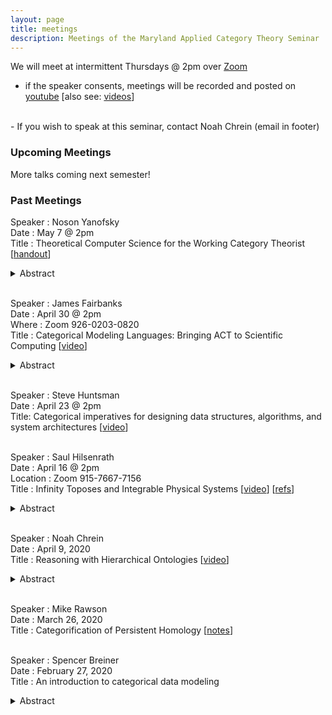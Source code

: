 ```yaml
---
layout: page
title: meetings
description: Meetings of the Maryland Applied Category Theory Seminar
---
```

We will meet at intermittent Thursdays @ 2pm over [Zoom](zoom.us)
- if the speaker consents, meetings will be recorded and posted on [youtube](https://www.youtube.com/channel/UCt912tGdm6vYlIMCqklxfoQ)  \[also see: [videos](./Videos.html)\]
<br/>
- If you wish to speak at this seminar, contact Noah Chrein (email in footer)

### Upcoming Meetings
More talks coming next semester!  


### Past Meetings

Speaker : Noson Yanofsky  
Date : May 7 @ 2pm  
Title : Theoretical Computer Science for the Working Category Theorist  \[[handout](..\assets\docs\Noson_TCStalkHandout.pdf)\]  
<details><summary>Abstract</summary>
<p>
This talk is a preview of a forthcoming book in the Applied Category Theory series of Cambridge University Press. The book uses basic category theory to describe all the central concepts and prove the main theorems of theoretical computer science. Category theory, which works with functions, processes, and structures, is uniquely qualified to present the fundamental results of theoretical computer science. We will meet some of the deepest ideas and theorems of modern computers and mathematics,  e.g., Turing machines, unsolvable problems, the P=NP question, Kurt Gödel's incompleteness theorem, intractable problems, cryptographic protocols, Alan Turing's Halting problem, and much more. I will report on new things I learned about theoretical computer science and category theory while working on this project.

</p>
</details>  
<br/>  

Speaker : James Fairbanks  
Date : April 30 @ 2pm  
Where : Zoom 926-0203-0820  
Title : Categorical Modeling Languages: Bringing ACT to Scientific Computing  \[[video](https://www.youtube.com/watch?v=jxC6LF_H2zY)\]
<details><summary>Abstract</summary>
<p>
I’ll discuss a perspective on scientific computing centered around the modeling framework. Applied Category Theory gives us the tools to represent these modeling frameworks and build powerful software for representing, manipulating, and solving complex systems in science and engineering. This work builds on decorated cospans, and categorical logic for knowledge representation. I’ll end with some open questions involving dynamical systems.

</p>
</details>  
<br/>  




Speaker : Steve Huntsman  
Date : April 23 @ 2pm  
Title: Categorical imperatives for designing data structures, algorithms, and system architectures  \[[video](https://www.youtube.com/watch?v=uJ42ecW_VT4)\]  
<br/>


Speaker : Saul Hilsenrath  
Date : April 16 @ 2pm  
Location : Zoom 915-7667-7156  
Title : Infinity Toposes and Integrable Physical Systems \[[video](https://www.youtube.com/watch?v=JNWXUAPpJWc)\] \[[refs](..\assets\docs\Saul_References_April_16.pdf)\]
<br/>
<details><summary>Abstract</summary>
<p>
 In physics, wave phenomena are modeled by integrable systems of PDEs, the solutions of which are points in an infinite-dimensional Grassmannian. In this talk, I will show that the Grassmannian and certain other physically-relevant moduli spaces, time permitting, correspond to instances of a particular class of infinity toposes. I will conclude with some of the mathematical and physical implications.

</p>
</details>  
<br/>  


Speaker : Noah Chrein  
Date : April 9, 2020  
Title : Reasoning with Hierarchical Ontologies  \[[video](https://www.youtube.com/watch?v=_CPAJn49oQk)\]  
<details><summary>Abstract</summary>
<p>
I will give an intuitive introduction to representation and reasoning with hierarchical ontologies. Most of the talk will be done through a notes application, but I will also show a prototype graphical interface for creating ontologies.

</p>
</details>  
<br/>


Speaker : Mike Rawson  
Date : March 26, 2020  
Title : Categorification of Persistent Homology \[[notes](../assets/docs/Mike_Rawson_March_26.pdf)\]  
<br/>

Speaker : Spencer Breiner  
Date : February 27, 2020  
Title : An introduction to categorical data modeling  
<details><summary>Abstract</summary>
<p>
This talk will give an informal and accessible introduction to the use of category theory for modeling logical (or ontological) information. Topics will include the relationship between categories and graphs, logical structures in a category and functorial semantics. If time allows, I will also say a bit about how these approaches generalize to other structures like monoidal categories and operads.
</p>
</details>
<br/>
